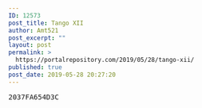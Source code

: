 ```yaml
---
ID: 12573
post_title: Tango XII
author: Amt521
post_excerpt: ""
layout: post
permalink: >
  https://portalrepository.com/2019/05/28/tango-xii/
published: true
post_date: 2019-05-28 20:27:20
---
```

<pre>2037FA654D3C</pre>
